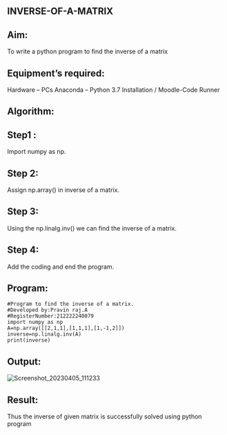## INVERSE-OF-A-MATRIX
## Aim:
To write a python program to find the inverse of a matrix
## Equipment’s required:
Hardware – PCs
Anaconda – Python 3.7 Installation / Moodle-Code Runner
## Algorithm:
## Step1 :
Import numpy as np.

## Step 2:
Assign np.array() in inverse of a matrix.

## Step 3:
Using the np.linalg.inv() we can find the inverse of a matrix.

## Step 4:
Add the coding and end the program.

## Program:
```
#Program to find the inverse of a matrix.
#Developed by:Pravin raj.A
#RegisterNumber:212222240079
import numpy as np
A=np.array([[2,1,1],[1,1,1],[1,-1,2]])
inverse=np.linalg.inv(A)
print(inverse)
```
## Output:
![Screenshot_20230405_111233](https://user-images.githubusercontent.com/118707879/229991790-2caa1108-69f1-4dcf-9220-61bed288bc87.png)


## Result:
Thus the inverse of given matrix is successfully solved using python program
